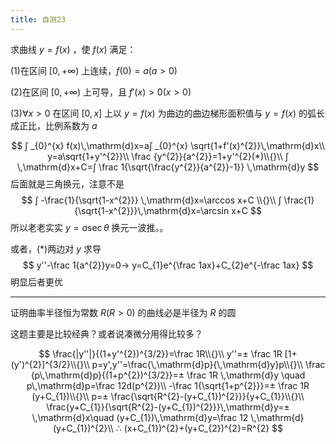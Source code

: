 ```yaml
---
title: 自测23
---
```


求曲线 $y=f(x)$ ，使 $f(x)$ 满足：

(1)在区间 $[0,+\infty)$ 上连续，$f(0)=a(a>0)$

(2)在区间 $[0,+\infty)$ 上可导，且 $f'(x)>0(x>0)$

(3)$∀ x>0$ 在区间 $[0,x]$ 上以 $y=f(x)$ 为曲边的曲边梯形面积值与 $y=f(x)$ 的弧长成正比，比例系数为 $a$

$$
∫ _{0}^{x} f(x)\,\mathrm{d}x=a∫ _{0}^{x} \sqrt{1+f'(x)^{2}}\,\mathrm{d}x\\
y=a\sqrt{1+y'^{2}}\\
\frac {y^{2}}{a^{2}}=1+y'^{2}(*)\\{}\\
∫ \,\mathrm{d}x+C=∫ \frac 1{\sqrt{\frac{y^{2}}{a^{2}}-1}} \,\mathrm{d}y
$$
后面就是三角换元，注意不是
$$
∫ -\frac{1}{\sqrt{1-x^{2}}} \,\mathrm{d}x=\arccos x+C
\\{}\\
∫ \frac{1}{\sqrt{1-x^{2}}}\,\mathrm{d}x=\arcsin x+C
$$
所以老老实实 $y=a\sec θ$ 换元一波推。。

或者，(*)两边对 $y$ 求导
$$
y''-\frac 1{a^{2}}y=0→ y=C_{1}e^{\frac 1ax}+C_{2}e^{-\frac 1ax}
$$
明显后者更优

---
证明曲率半径恒为常数 $R(R>0)$ 的曲线必是半径为 $R$ 的圆

这题主要是比较经典？或者说凑微分用得比较多？

$$
\frac{|y''|}{(1+y'^{2})^{3/2}}=\frac 1R\\{}\\
y''=± \frac 1R [1+(y')^{2}]^{3/2}\\{}\\
p=y',y''=\frac{\,\mathrm{d}p}{\,\mathrm{d}y}p\\{}\\
\frac {p\,\mathrm{d}p}{(1+p^{2})^{3/2}}=± \frac 1R \,\mathrm{d}y \quad
p\,\mathrm{d}p=\frac 12d(p^{2})\\
-\frac 1{\sqrt{1+p^{2}}}=± \frac 1R (y+C_{1})\\{}\\
p=± \frac{\sqrt{R^{2}-(y+C_{1})^{2}}}{y+C_{1}}\\{}\\
 \frac{y+C_{1}}{\sqrt{R^{2}-(y+C_{1})^{2}}}\,\mathrm{d}y=± \,\mathrm{d}x\quad
(y+C_{1})\,\mathrm{d}y=\frac 12 \,\mathrm{d}(y+C_{1})^{2}\\
∴ (x+C_{1})^{2}+(y+C_{2})^{2}=R^{2}
$$
